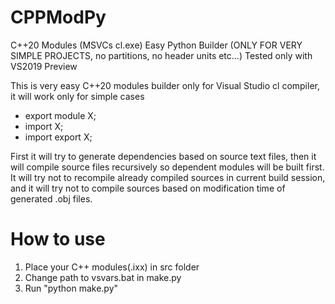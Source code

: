 # CPPModPy
C++20 Modules (MSVCs cl.exe) Easy Python Builder (ONLY FOR VERY SIMPLE PROJECTS, no partitions, no header units etc...)
Tested only with VS2019 Preview

This is very easy C++20 modules builder only for Visual Studio cl compiler, it will work only for simple cases
- export module X;
- import X;
- import export X;

First it will try to generate dependencies based on source text files, then it will compile source files recursively so dependent modules will be built first.
It will try not to recompile already compiled sources in current build session, and it will try not to compile sources based on modification time of generated .obj files.

# How to use
1. Place your C++ modules(.ixx) in src folder
2. Change path to vsvars.bat in make.py
3. Run "python make.py"
